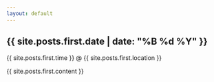```yaml
---
layout: default
---
```


<h2 itemprop="startDate" content="{{ site.posts.first.date | date: "%Y-%m-%d" }}">{{ site.posts.first.date | date: "%B %d %Y" }}</h2>
<p>{{ site.posts.first.time }} @ {{ site.posts.first.location }}</p>

{{ site.posts.first.content }}
